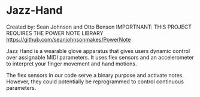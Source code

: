 # Jazz-Hand
Created by: Sean Johnson and Otto Benson
IMPORTNANT: THIS PROJECT REQUIRES THE POWER NOTE LIBRARY https://github.com/seanjohnsonmakes/PowerNote

Jazz Hand is a wearable glove apparatus that gives users dynamic control over assignable MIDI parameters. It uses flex sensors and an accelerometer to interpret your finger movement and hand motions. 

The flex sensors in our code serve a binary purpose and activate notes. However, they could potentially be reprogrammed to control continuous parameters.
